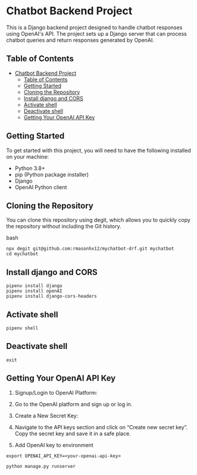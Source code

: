 # Chatbot Backend Project

This is a Django backend project designed to handle chatbot responses using OpenAI's API. The project sets up a Django server that can process chatbot queries and return responses generated by OpenAI.

## Table of Contents

- [Chatbot Backend Project](#chatbot-backend-project)
  - [Table of Contents](#table-of-contents)
  - [Getting Started](#getting-started)
  - [Cloning the Repository](#cloning-the-repository)
  - [Install django and CORS](#install-django-and-cors)
  - [Activate shell](#activate-shell)
  - [Deactivate shell](#deactivate-shell)
  - [Getting Your OpenAI API Key](#getting-your-openai-api-key)

## Getting Started

To get started with this project, you will need to have the following installed on your machine:

- Python 3.8+
- pip (Python package installer)
- Django
- OpenAI Python client

## Cloning the Repository

You can clone this repository using degit, which allows you to quickly copy the repository without including the Git history.

bash
```
npx degit git@github.com:rmasonhx12/mychatbot-drf.git mychatbot
cd mychatbot 
```
## Install django and CORS
```
pipenv install django
pipenv install openAI
pipenv install django-cors-headers
```
## Activate shell
```
pipenv shell
```

## Deactivate shell
```
exit  
```





## Getting Your OpenAI API Key
1. Signup/Login to OpenAI Platform:

2. Go to the OpenAI platform and sign up or log in.

3. Create a New Secret Key:

4. Navigate to the API keys section and click on “Create new secret key”. Copy the secret key and save it in a safe place.

5. Add OpenAI key to environment
```
export OPENAI_API_KEY=<your-openai-api-key>
```

```
python manage.py runserver
```